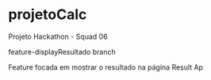 # projetoCalc
Projeto Hackathon - Squad 06

feature-displayResultado branch

Feature focada em mostrar o resultado na página Result Ap
